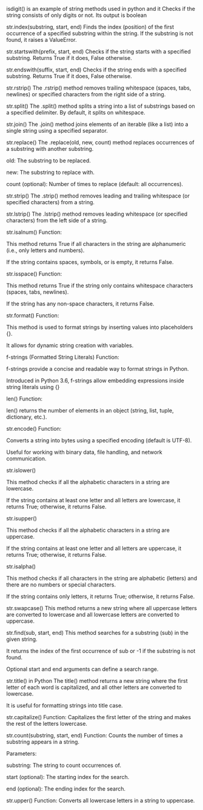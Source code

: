 isdigit()  is an example of string methods used in python and it Checks if the string consists of only digits or not. Its output is boolean

str.index(substring, start, end)
Finds the index (position) of the first occurrence of a specified substring within the string.
If the substring is not found, it raises a ValueError.


str.startswith(prefix, start, end)
Checks if the string starts with a specified substring.
Returns True if it does, False otherwise.


 str.endswith(suffix, start, end)
Checks if the string ends with a specified substring.
Returns True if it does, False otherwise.


str.rstrip()
The .rstrip() method removes trailing whitespace (spaces, tabs, newlines) or specified characters from the right side of a string.


str.split()
The .split() method splits a string into a list of substrings based on a specified delimiter. By default, it splits on whitespace.



str.join()
The .join() method joins elements of an iterable (like a list) into a single string using a specified separator.



str.replace()
The .replace(old, new, count) method replaces occurrences of a substring with another substring.

old: The substring to be replaced.

new: The substring to replace with.

count (optional): Number of times to replace (default: all occurrences).



str.strip()
The .strip() method removes leading and trailing whitespace (or specified characters) from a string.


str.lstrip()
The .lstrip() method removes leading whitespace (or specified characters) from the left side of a string.



str.isalnum()
Function:

This method returns True if all characters in the string are alphanumeric (i.e., only letters and numbers).

If the string contains spaces, symbols, or is empty, it returns False.



str.isspace()
Function:

This method returns True if the string only contains whitespace characters (spaces, tabs, newlines).

If the string has any non-space characters, it returns False.



str.format()
Function:

This method is used to format strings by inserting values into placeholders {}.

It allows for dynamic string creation with variables.



f-strings (Formatted String Literals)
Function:

f-strings provide a concise and readable way to format strings in Python.

Introduced in Python 3.6, f-strings allow embedding expressions inside string literals using {}



len()
Function:

len() returns the number of elements in an object (string, list, tuple, dictionary, etc.).



str.encode()
Function:

Converts a string into bytes using a specified encoding (default is UTF-8).

Useful for working with binary data, file handling, and network communication.

str.islower()

This method checks if all the alphabetic characters in a string are lowercase.

If the string contains at least one letter and all letters are lowercase, it returns True; otherwise, it returns False.

str.isupper()

This method checks if all the alphabetic characters in a string are uppercase.

If the string contains at least one letter and all letters are uppercase, it returns True; otherwise, it returns False.

str.isalpha()

This method checks if all characters in the string are alphabetic (letters) and there are no numbers or special characters.

If the string contains only letters, it returns True; otherwise, it returns False.

str.swapcase()
This method returns a new string where all uppercase letters are converted to lowercase and all lowercase letters are converted to uppercase.

str.find(sub, start, end)
This method searches for a substring (sub) in the given string.

It returns the index of the first occurrence of sub or -1 if the substring is not found.

Optional start and end arguments can define a search range.

str.title() in Python
The title() method returns a new string where the first letter of each word is capitalized, and all other letters are converted to lowercase.

It is useful for formatting strings into title case.

str.capitalize()
Function: Capitalizes the first letter of the string and makes the rest of the letters lowercase.

str.count(substring, start, end)
Function: Counts the number of times a substring appears in a string.

Parameters:

substring: The string to count occurrences of.

start (optional): The starting index for the search.

end (optional): The ending index for the search.

str.upper()
Function: Converts all lowercase letters in a string to uppercase.